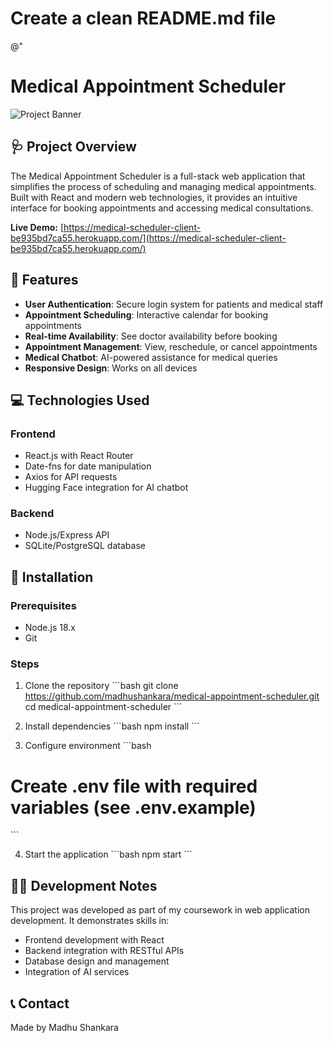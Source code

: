 # Create a clean README.md file
@"
# Medical Appointment Scheduler

![Project Banner](https://images.unsplash.com/photo-1579684385127-1ef15d508118?ixlib=rb-4.0.3&auto=format&fit=crop&w=800&q=80)

## 🩺 Project Overview

The Medical Appointment Scheduler is a full-stack web application that simplifies the process of scheduling and managing medical appointments. Built with React and modern web technologies, it provides an intuitive interface for booking appointments and accessing medical consultations.

**Live Demo:** [https://medical-scheduler-client-be935bd7ca55.herokuapp.com/](https://medical-scheduler-client-be935bd7ca55.herokuapp.com/)

## 🌟 Features

- **User Authentication**: Secure login system for patients and medical staff
- **Appointment Scheduling**: Interactive calendar for booking appointments
- **Real-time Availability**: See doctor availability before booking
- **Appointment Management**: View, reschedule, or cancel appointments
- **Medical Chatbot**: AI-powered assistance for medical queries
- **Responsive Design**: Works on all devices

## 💻 Technologies Used

### Frontend
- React.js with React Router
- Date-fns for date manipulation
- Axios for API requests
- Hugging Face integration for AI chatbot

### Backend
- Node.js/Express API
- SQLite/PostgreSQL database

## 🚀 Installation

### Prerequisites
- Node.js 18.x
- Git

### Steps

1. Clone the repository
\`\`\`bash
git clone https://github.com/madhushankara/medical-appointment-scheduler.git
cd medical-appointment-scheduler
\`\`\`

2. Install dependencies
\`\`\`bash
npm install
\`\`\`

3. Configure environment
\`\`\`bash
# Create .env file with required variables (see .env.example)
\`\`\`

4. Start the application
\`\`\`bash
npm start
\`\`\`

## 👨‍💻 Development Notes

This project was developed as part of my coursework in web application development. It demonstrates skills in:

- Frontend development with React
- Backend integration with RESTful APIs
- Database design and management
- Integration of AI services

## 📞 Contact

Made by Madhu Shankara


